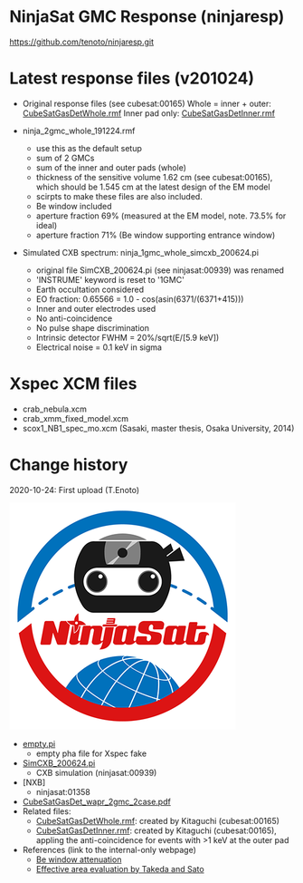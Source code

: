 # NinjaSat GMC Response (ninjaresp)

https://github.com/tenoto/ninjaresp.git

# Latest response files (v201024)

- Original response files (see cubesat:00165)
Whole = inner + outer: [CubeSatGasDetWhole.rmf](https://drive.google.com/file/d/1iXHol6E_iB3P1Phf9_E1su3adgNbpioM/view)
Inner pad only: [CubeSatGasDetInner.rmf](https://drive.google.com/file/d/1BoACrQcTa6zcoUwQ5XZF9JyjBJExPWGw/view)

- ninja_2gmc_whole_191224.rmf
    - use this as the default setup 
    - sum of 2 GMCs
    - sum of the inner and outer pads (whole)
    - thickness of the sensitive volume 1.62 cm (see cubesat:00165), which should be 1.545 cm at the latest design of the EM model
    - scirpts to make these files are also included.
	- Be window included
	- aperture fraction 69% (measured at the EM model, note. 73.5% for ideal)
	- aperture fraction 71% (Be window supporting entrance window)


- Simulated CXB spectrum: ninja_1gmc_whole_simcxb_200624.pi
	- original file SimCXB_200624.pi (see ninjasat:00939) was renamed 
	- 'INSTRUME' keyword is reset to '1GMC'
	- Earth occultation considered
	- EO fraction: 0.65566 = 1.0 - cos(asin(6371/(6371+415)))
	- Inner and outer electrodes used
	- No anti-coincidence
	- No pulse shape discrimination
	- Intrinsic detector FWHM = 20%/sqrt(E/[5.9 keV])
	- Electrical noise = 0.1 keV in sigma

# Xspec XCM files 

- crab_nebula.xcm 
- crab_xmm_fixed_model.xcm 
- scox1_NB1_spec_mo.xcm (Sasaki, master thesis, Osaka University, 2014)

# Change history

2020-10-24: First upload (T.Enoto)

![NinjaSat Emblem](https://github.com/tenoto/repository/blob/master/ninjasat/emblem/png/ninjasat_emblem-400px.png)





- [empty.pi](https://riken-share.box.com/s/drb955qhct2eiq3zri8cbyj23vo2wlse)
    - empty pha file for Xspec fake
- [SimCXB_200624.pi](https://riken-share.box.com/s/9sv7jlhduvnvonrubs8gjyp3iun3v6rq)
    - CXB simulation (ninjasat:00939)
- [NXB]
    - ninjasat:01358
- [CubeSatGasDet_wapr_2gmc_2case.pdf](https://riken-share.box.com/shared/static/0ty5p2aq5u9tpfc3ysas88wu3lcb99lg.pdf)
- Related files:
    - [CubeSatGasDetWhole.rmf](https://riken-share.box.com/shared/static/0udo2hmm91tap2qiulgsc8gx2jganpwv.rmf): created by Kitaguchi (cubesat:00165)
    - [CubeSatGasDetInner.rmf](https://riken-share.box.com/shared/static/ovrk6q48l7ktkp6p97gkrqxpe49r6zzh.rmf): created by Kitaguchi (cubesat:00165), appling the anti-coincidence for events with >1 keV at the outer pad
- References (link to the internal-only webpage)
    - [Be window attenuation](https://astro.riken.jp/gwxwiki/lib/exe/fetch.php?media=transmission_be_20200711.pdf)
    - [Effective area evaluation by Takeda and Sato](https://astro.riken.jp/gwxwiki/lib/exe/fetch.php?media=gmc_effective_area.pdf)


